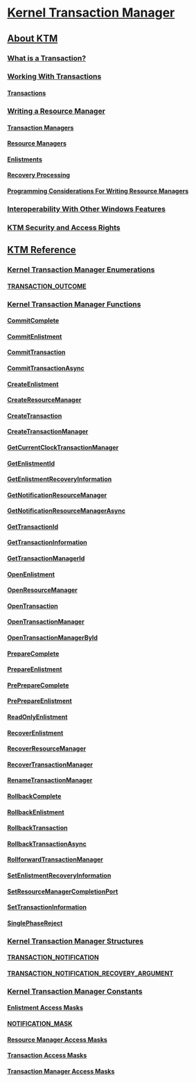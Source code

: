 # [Kernel Transaction Manager](kernel-transaction-manager-portal.md)
## [About KTM](about-ktm.md)
### [What is a Transaction?](what-is-a-transaction.md)
### [Working With Transactions](programming-model.md)
#### [Transactions](transactions.md)
### [Writing a Resource Manager](writing-a-resource-manager.md)
#### [Transaction Managers](transaction-managers.md)
#### [Resource Managers](resource-managers.md)
#### [Enlistments](enlistments.md)
#### [Recovery Processing](recovery-processing.md)
#### [Programming Considerations For Writing Resource Managers](programming-considerations.md)
### [Interoperability With Other Windows Features](interoperability-with-other-windows-features.md)
### [KTM Security and Access Rights](ktm-security-and-access-rights.md)
## [KTM Reference](ktm-reference.md)
### [Kernel Transaction Manager Enumerations](kernel-transaction-manager-enumerations.md)
#### [TRANSACTION_OUTCOME](/windows/win32/content/Winnt/ne-winnt-_transaction_outcome?branch=dev)
### [Kernel Transaction Manager Functions](kernel-transaction-manager-functions.md)
#### [CommitComplete](/windows/win32/content/Ktmw32/nf-ktmw32-commitcomplete?branch=dev)
#### [CommitEnlistment](/windows/win32/content/KtmW32/nf-ktmw32-commitenlistment?branch=dev)
#### [CommitTransaction](/windows/win32/content/Ktmw32/nf-ktmw32-committransaction?branch=dev)
#### [CommitTransactionAsync](/windows/win32/content/Ktmw32/nf-ktmw32-committransactionasync?branch=dev)
#### [CreateEnlistment](/windows/win32/content/KtmW32/nf-ktmw32-createenlistment?branch=dev)
#### [CreateResourceManager](/windows/win32/content/Ktmw32/nf-ktmw32-createresourcemanager?branch=dev)
#### [CreateTransaction](/windows/win32/content/KtmW32/nf-ktmw32-createtransaction?branch=dev)
#### [CreateTransactionManager](/windows/win32/content/Ktmw32/nf-ktmw32-createtransactionmanager?branch=dev)
#### [GetCurrentClockTransactionManager](/windows/win32/content/Ktmw32/nf-ktmw32-getcurrentclocktransactionmanager?branch=dev)
#### [GetEnlistmentId](/windows/win32/content/Ktmw32/nf-ktmw32-getenlistmentid?branch=dev)
#### [GetEnlistmentRecoveryInformation](/windows/win32/content/Ktmw32/nf-ktmw32-getenlistmentrecoveryinformation?branch=dev)
#### [GetNotificationResourceManager](/windows/win32/content/KtmW32/nf-ktmw32-getnotificationresourcemanager?branch=dev)
#### [GetNotificationResourceManagerAsync](/windows/win32/content/KtmW32/nf-ktmw32-getnotificationresourcemanagerasync?branch=dev)
#### [GetTransactionId](/windows/win32/content/Ktmw32/nf-ktmw32-gettransactionid?branch=dev)
#### [GetTransactionInformation](/windows/win32/content/Ktmw32/nf-ktmw32-gettransactioninformation?branch=dev)
#### [GetTransactionManagerId](/windows/win32/content/Ktmw32/nf-ktmw32-gettransactionmanagerid?branch=dev)
#### [OpenEnlistment](/windows/win32/content/Ktmw32/nf-ktmw32-openenlistment?branch=dev)
#### [OpenResourceManager](/windows/win32/content/Ktmw32/nf-ktmw32-openresourcemanager?branch=dev)
#### [OpenTransaction](/windows/win32/content/Ktmw32/nf-ktmw32-opentransaction?branch=dev)
#### [OpenTransactionManager](/windows/win32/content/Ktmw32/nf-ktmw32-opentransactionmanager?branch=dev)
#### [OpenTransactionManagerById](/windows/win32/content/Ktmw32/nf-ktmw32-opentransactionmanagerbyid?branch=dev)
#### [PrepareComplete](/windows/win32/content/Ktmw32/nf-ktmw32-preparecomplete?branch=dev)
#### [PrepareEnlistment](/windows/win32/content/KtmW32/nf-ktmw32-prepareenlistment?branch=dev)
#### [PrePrepareComplete](/windows/win32/content/Ktmw32/nf-ktmw32-prepreparecomplete?branch=dev)
#### [PrePrepareEnlistment](/windows/win32/content/KtmW32/nf-ktmw32-preprepareenlistment?branch=dev)
#### [ReadOnlyEnlistment](/windows/win32/content/Ktmw32/nf-ktmw32-readonlyenlistment?branch=dev)
#### [RecoverEnlistment](/windows/win32/content/Ktmw32/nf-ktmw32-recoverenlistment?branch=dev)
#### [RecoverResourceManager](/windows/win32/content/Ktmw32/nf-ktmw32-recoverresourcemanager?branch=dev)
#### [RecoverTransactionManager](/windows/win32/content/Ktmw32/nf-ktmw32-recovertransactionmanager?branch=dev)
#### [RenameTransactionManager](/windows/win32/content/KtmW32/nf-ktmw32-renametransactionmanager?branch=dev)
#### [RollbackComplete](/windows/win32/content/Ktmw32/nf-ktmw32-rollbackcomplete?branch=dev)
#### [RollbackEnlistment](/windows/win32/content/Ktmw32/nf-ktmw32-rollbackenlistment?branch=dev)
#### [RollbackTransaction](/windows/win32/content/Ktmw32/nf-ktmw32-rollbacktransaction?branch=dev)
#### [RollbackTransactionAsync](/windows/win32/content/Ktmw32/nf-ktmw32-rollbacktransactionasync?branch=dev)
#### [RollforwardTransactionManager](/windows/win32/content/KtmW32/nf-ktmw32-rollforwardtransactionmanager?branch=dev)
#### [SetEnlistmentRecoveryInformation](/windows/win32/content/Ktmw32/nf-ktmw32-setenlistmentrecoveryinformation?branch=dev)
#### [SetResourceManagerCompletionPort](/windows/win32/content/Ktmw32/nf-ktmw32-setresourcemanagercompletionport?branch=dev)
#### [SetTransactionInformation](/windows/win32/content/Ktmw32/nf-ktmw32-settransactioninformation?branch=dev)
#### [SinglePhaseReject](/windows/win32/content/Ktmw32/nf-ktmw32-singlephasereject?branch=dev)
### [Kernel Transaction Manager Structures](kernel-transaction-manager-structures.md)
#### [TRANSACTION_NOTIFICATION](/windows/win32/content/KtmTypes/ns-ktmtypes-_transaction_notification?branch=dev)
#### [TRANSACTION_NOTIFICATION_RECOVERY_ARGUMENT](/windows/win32/content/KtmTypes/ns-ktmtypes-_transaction_notification_recovery_argument?branch=dev)
### [Kernel Transaction Manager Constants](kernel-transaction-manager-constants.md)
#### [Enlistment Access Masks](enlistment-access-masks.md)
#### [NOTIFICATION_MASK](notification-mask.md)
#### [Resource Manager Access Masks](resource-manager-access-masks.md)
#### [Transaction Access Masks](transaction-access-masks.md)
#### [Transaction Manager Access Masks](transaction-manager-access-masks.md)

